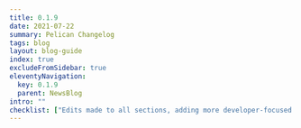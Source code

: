 ```yaml
---
title: 0.1.9
date: 2021-07-22
summary: Pelican Changelog
tags: blog
layout: blog-guide
index: true
excludeFromSidebar: true
eleventyNavigation:
  key: 0.1.9
  parent: NewsBlog
intro: ""
checklist: ["Edits made to all sections, adding more developer-focused language and information", "Changes `Boxes` section to [Content Container](/components/content_container)"]
---
```

